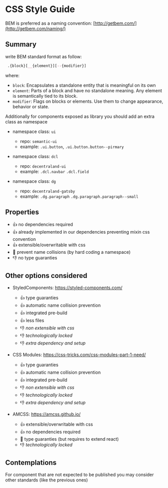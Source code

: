 # CSS Style Guide

BEM is preferred as a naming convention: [http://getbem.com/](http://getbem.com/naming/)

## Summary

write BEM standard format as follow:

```css
 .{block}[__{element}][--{modifier}]
```

where:

- `block`: Encapsulates a standalone entity that is meaningful on its own
- `element`: Parts of a block and have no standalone meaning. Any element is semantically tied to its block.
- `modifier`: Flags on blocks or elements. Use them to change appearance, behavior or state.

Additionally for components exposed as library you should add an extra class as namespace

- namespace class: `ui`

  - repo: `semantic-ui`
  - example: `.ui.button`, `.ui.button.button--pirmary`

- namespace class: `dcl`

  - repo: `decentraland-ui`
  - example: `.dcl.navbar` `.dcl.field`

- namespace class: `dg`
  - repo: `decentraland-gatsby`
  - example: `.dg.paragraph` `.dg.paragraph.paragraph--small`

## Properties

- 👍 no dependencies required
- 👍 already implemented in our dependencies preventing mixin css convention
- 👍 extensible/overwritable with css
- 🫳 prevent name collisions (by hard coding a namespace)
- 👎 no type guaranties

## Other options considered

- StyledComponents: <https://styled-components.com/>

  - 👍 type guaranties
  - 👍 automatic name collision prevention
  - 👍 integrated pre-build
  - 👍 less files
  - 👎 _non extensible with css_
  - 👎 _technologically locked_
  - 👎 _extra dependency and setup_

- CSS Modules: <https://css-tricks.com/css-modules-part-1-need/>

  - 👍 type guaranties
  - 👍 automatic name collision prevention
  - 👍 integrated pre-build
  - 👎 _non extensible with css_
  - 👎 _technologically locked_
  - 👎 _extra dependency and setup_

- AMCSS: <https://amcss.github.io/>
  - 👍 extensible/overwritable with css
  - 👍 no dependencies required
  - 🫳 type guaranties (but requires to extend react)
  - 👎 _technologically locked_

## Contemplations

For component that are not expected to be published you may consider other standards (like the previous ones)
